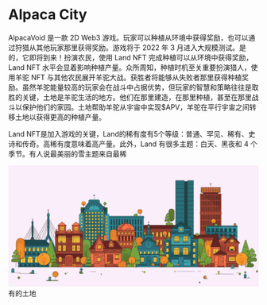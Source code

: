 # Alpaca City

AlpacaVoid 是一款 2D Web3 游戏。玩家可以种植从环境中获得奖励，也可以通过狩猎从其他玩家那里获得奖励。游戏将于 2022 年 3 月进入大规模测试。是的，它即将到来！扮演农民，使用 Land NFT 完成种植可以从环境中获得奖励，Land NFT 水平会显着影响种植产量。众所周知，种植时机至关重要扮演猎人，使用羊驼 NFT 与其他农民展开羊驼大战。获胜者将能够从失败者那里获得种植奖励。虽然羊驼能量较高的玩家会在战斗中占据优势，但玩家的智慧和策略往往是取胜的关键，土地是羊驼生活的地方。他们在那里建造，在那里种植，甚至在那里战斗以保护他们的家园。土地帮助羊驼从宇宙中实现$APV，羊驼在平行宇宙之间转移土地以获得更高的种植产量。

Land NFT是加入游戏的关键，Land的稀有度有5个等级：普通、罕见、稀有、史诗和传奇。高稀有度意味着高产量。此外，Land 有很多主题：白天、黑夜和 4 个季节。有人说最美丽的雪主题来自最稀

![unnamed](unnamed.png)有的土地
